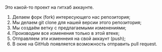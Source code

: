Это какой-то проект на гитхаб аккаунте.


1. Делаем форк (fork) интересующего нас репозитория;
2. Мы делаем git clone для нашей версии этого репозитория;
3. Мы создаём ветку с предлагаемыми изменениями;
4. Производим все изменения только в этой втеке;
5. Отправляем эти изменнеия на свой аккаунт (push);
6. В окне на GitHub появляется возможность отправить pull request.